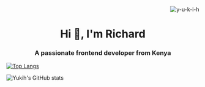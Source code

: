 <p align="right"> <img src="https://komarev.com/ghpvc/?username=y-u-k-i-h&label=Profile%20views&color=0e75b6&style=flat" alt="y-u-k-i-h" /> </p>
<h1 align="center">Hi 👋, I'm Richard</h1>
<h3 align="center">A passionate frontend developer from Kenya</h3>


<p align="left">
</p>

[![Top Langs](https://github-readme-stats.vercel.app/api/top-langs/?username=Y-u-k-i-h&layout=donut-vertical)](https://github.com/Y-u-k-i-h/github-readme-stats)

![Yukih's GitHub stats](https://github-readme-stats.vercel.app/api?username=Y-u-k-i-h&show_icons=true&theme=tokyonight)
